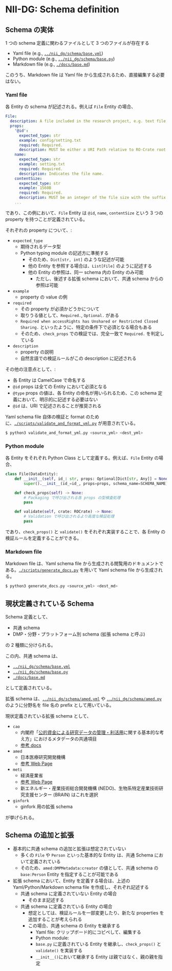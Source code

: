 # NII-DG: Schema definition

## Schema の実体

1 つの schema 定義に関わるファイルとして 3 つのファイルが存在する

- Yaml file (e.g., [`../nii_dg/schema/base.yml`](../nii_dg/schema/base.yml))
- Python module (e.g., [`../nii_dg/schema/base.py`](../nii_dg/schema/base.py))
- Markdown file (e.g., [`./docs/base.md`](./docs/base.md))

このうち、Markdown file は Yaml file から生成されるため、直接編集する必要はない。

### Yaml file

各 Entity の schema が記述される。例えば `File` Entity の場合、

```yaml
File:
  description: A file included in the research project, e.g. text file, script file and images.
  props:
    '@id':
      expected_type: str
      example: config/setting.txt
      required: Required.
      description: MUST be either a URI Path relative to RO-Crate root or an absolute URI from which is downloadable. When the file is from outside the repository, @id SHOULD be directly downloadable by a simple retrieval (e.g., HTTP GET), permitting redirections and HTTP/HTTPS authentication. RO-Crate itself (ro-crate-metadata.json) is excluded.
    name:
      expected_type: str
      example: setting.txt
      required: Required.
      description: Indicates the file name.
    contentSize:
      expected_type: str
      example: 1560B
      required: Required.
      description: MUST be an integer of the file size with the suffix `B` as a unit, bytes. If necessary, you can also use "KB", "MB", "GB", "TB" and "PB" as a unit.
    ...
```

であり、この例において、`File` Entity は `@id`, `name`, `contentSize` という 3 つの property を持つことが定義されている。

それぞれの property について、:

- `expected_type`
  - 期待されるデータ型
  - Python typing module の記述方に準拠する
    - そのため、`Dict[str, int]` のような記述が可能
    - 他の Entity を参照する場合は、`List[File]` のように記述する
    - 他の Entity の参照は、同一 schema 内の Entity のみ可能
      - ただし、後述する拡張 schema において、共通 schema からの参照は可能
- `example`
  - property の value の例
- `required`
  - その property が必須かどうかについて
  - 取りうる値として、`Required.`, `Optional.` がある
  - `Required when accessRights has Unshared or Restricted Closed Sharing.` といったように、特定の条件下で必須となる場合もある
  - そのため、`check_props` での検証では、完全一致で `Required.` を判定している
- `description`
  - property の説明
  - 自然言語での検証ルールがこの description に記述される

その他の注意点として、:

- 各 Entity は CamelCase で命名する
- `@id` props は全ての Entity において必須となる
- `@type` props の値は、各 Entity の命名が用いられるため、この schema 定義において、明示的に記述する必要はない
- `@id` は、URI で記述されることが推奨される

Yaml schema file 自体の検証と format のために、[`./scripts/validate_and_format_yml.py`](./scripts/validate_and_format_yml.py) が用意されている。

```bash
$ python3 validate_and_format_yml.py <source_yml> <dest_yml>
```

### Python module

各 Entity をそれぞれ Python Class として定義する。例えば、`File` Entity の場合、

```python
class File(DataEntity):
    def __init__(self, id_: str, props: Optional[Dict[str, Any]] = None):
        super().__init__(id_=id_, props=props, schema_name=SCHEMA_NAME)

    def check_props(self) -> None:
        # Packaging で呼び出される各 props の型検査処理
        pass

    def validate(self, crate: ROCrate) -> None:
        # Validation で呼び出されるより高度な検証処理
        pass
```

であり、`check_props()` と `validate()` をそれぞれ実装することで、各 Entity の検証ルールを定義することができる。

### Markdown file

Markdown file は、Yaml schema file から生成される閲覧用のドキュメントである。[`./scripts/generate_docs.py`](./scripts/generate_docs.py) を用いて Yaml schema file から生成される。

```bash
$ python3 generate_docs.py <source_yml> <dest_md>
```

## 現状定義されている Schema

Schema 定義として、

- 共通 schema
- DMP・分野・プラットフォーム別 schema (拡張 schema と呼ぶ)

の 2 種類に分けられる。

この内、共通 schema は、

- [`../nii_dg/schema/base.yml`](../nii_dg/schema/base.yml)
- [`../nii_dg/schema/base.py`](../nii_dg/schema/base.py)
- [`./docs/base.md`](./docs/base.md)

として定義されている。

拡張 schema は、[`../nii_dg/schema/amed.yml`](../nii_dg/schema/amed.yml) や [`../nii_dg/schema/amed.py`](../nii_dg/schema/amed.py) のように分野名を file 名の prefix として用いている。

現状定義されている拡張 schema として、

- `cao`
  - 内閣府「[公的資金による研究データの管理・利活用](https://www8.cao.go.jp/cstp/kenkyudx.html)に関する基本的な考え方」におけるメタデータの共通項目
  - [参考 docs](https://www8.cao.go.jp/cstp/common_metadata_elements.pdf)
- `amed`
  - 日本医療研究開発機構
  - [参考 Web Page](https://www.amed.go.jp/koubo/datamanagement.html)
- `meti`
  - 経済産業省
  - [参考 Web Page](https://www.meti.go.jp/policy/innovation_policy/datamanagement.html)
  - 新エネルギー・産業技術総合開発機構 (NEDO)、生物系特定産業技術研究支援センター (BRAIN) はこれを選択
- `ginfork`
  - ginfork 用の拡張 schema

が挙げられる。

## Schema の追加と拡張

- 基本的に共通 schema の追加と拡張は想定されていない
  - 多くの `File` や `Person` といった基本的な Entity は、共通 Schema において定義されている
  - そのため、`amed:DMPMetadata:creator` の値として、共通 schema の `base:Person` Entity を指定することが可能である
- 拡張 schema において、Entity を定義する場合は、上述の Yaml/Python/Markdown schema file を作成し、それぞれ記述する
  - 共通 schema に定義されていない Entity の場合
    - そのまま記述する
  - 共通 schema に定義されている Entity の場合
    - 想定としては、検証ルールを一部変更したり、新たな properties を追加することが考えられる
    - この場合、共通 schema の Entity を継承する
      - Yaml file: クリップボード的にコピペして、編集する
      - Python module:
       - `base.py` に定義されている Entity を継承し、`check_props()` と `validate()` を実装する
       - `__init__()`において継承する Entity は親ではなく、親の親を指定
